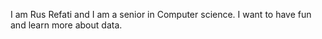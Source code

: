 I am Rus Refati and I am a senior in Computer science. I want to have fun and learn more about data.
